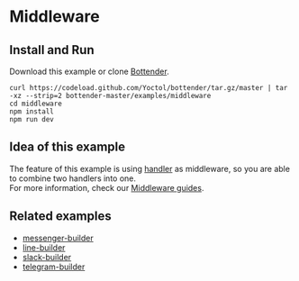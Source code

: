 # Middleware

## Install and Run

Download this example or clone [Bottender](https://github.com/Yoctol/bottender).

```
curl https://codeload.github.com/Yoctol/bottender/tar.gz/master | tar -xz --strip=2 bottender-master/examples/middleware
cd middleware
npm install
npm run dev
```

## Idea of this example

The feature of this example is using
[handler](https://bottender.js.org/docs/APIReference-Handler) as middleware, so
you are able to combine two handlers into one.\
For more information, check our [Middleware guides](https://bottender.js.org/docs/Guides-Middleware).

## Related examples

* [messenger-builder](../messenger-builder)
* [line-builder](../line-builder)
* [slack-builder](../slack-builder)
* [telegram-builder](../telegram-builder)
